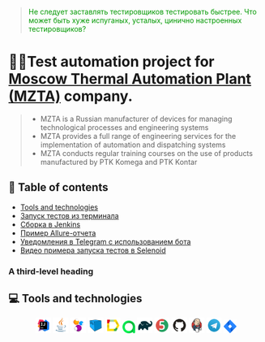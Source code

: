 > <font color="#019901">Не следует заставлять тестировщиков тестировать быстрее. Что может быть хуже испуганых, усталых, цинично настроенных тестировщиков?</font>
# :woman_technologist:Test automation project for  [Moscow Thermal Automation Plant (MZTA)](https://www.mzta.ru/) company.
> - MZTA is a Russian manufacturer of devices for managing technological processes and engineering systems
> - MZTA provides a full range of engineering services for the implementation of automation and dispatching systems
> - MZTA conducts regular training courses on the use of products manufactured by PTK Komega and PTK Kontar
## :pretzel: Table of contents
- [Tools and technologies](#computer-tools-and-technologies)
- [Запуск тестов из терминала](#-запуск-тестов-из-терминала)
- [Сборка в Jenkins](#-сборка-в-jenkins)
- [Пример Allure-отчета](#-пример-allure-отчета)
- [Уведомления в Telegram с использованием бота](#-уведомления-в-telegram-с-использованием-бота)
- [Видео примера запуска тестов в Selenoid](#-видео-примера-запуска-теста-в-selenoid)
### A third-level heading
## :computer: Tools and technologies

<p align="center">
<img width="6%" title="IntelliJ IDEA" src="media/logotypes/Intelij_IDEA.svg">
<img width="6%" title="Java" src="media/logotypes/Java.svg">
<img width="6%" title="Selenide" src="media/logotypes/Selenide.svg">
<img width="6%" title="Selenoid" src="media/logotypes/Selenoid.svg">
<img width="6%" title="Allure Report" src="media/logotypes/Allure_Report.svg">
<img width="5%" title="Allure TestOps" src="media/logotypes/AllureTestOps.svg">
<img width="6%" title="Gradle" src="media/logotypes/Gradle.svg">
<img width="6%" title="JUnit5" src="media/logotypes/JUnit5.svg">
<img width="6%" title="GitHub" src="media/logotypes/GitHub.svg">
<img width="6%" title="Jenkins" src="media/logotypes/Jenkins.svg">
<img width="6%" title="Telegram" src="media/logotypes/Telegram.svg">
<img width="5%" title="Jira" src="media/logotypes/Jira.svg">
</p>
